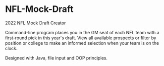 # NFL-Mock-Draft
2022 NFL Mock Draft Creator

Command-line program places you in the GM seat of each NFL team with a first-round pick in this year's draft. View all available prospects or filter by position or college to make an informed selection when your team is on the clock. 

Designed with Java, file input and OOP principles. 

